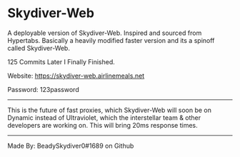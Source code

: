 # Skydiver-Web
A deployable version of Skydiver-Web.
Inspired and sourced from Hypertabs.
Basically a heavily modified faster version and its a spinoff called Skydiver-Web.

125 Commits Later I Finally Finished. 

Website: https://skydiver-web.airlinemeals.net

Password: 123password
_______________________________________
This is the future of fast proxies,
which Skydiver-Web will soon be on Dynamic
instead of Ultraviolet, 
which the interstellar team & other developers are working on. This will bring 20ms response times.
_______________________________________
Made By: BeadySkydiver0#1689 on Github
